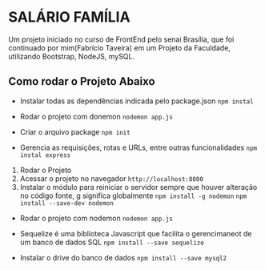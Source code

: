 # SALÁRIO FAMÍLIA

Um projeto iniciado no curso de FrontEnd pelo senai Brasília, que foi continuado por mim(Fabrício Taveira) em um Projeto da Faculdade, utilizando Bootstrap, NodeJS, mySQL.

## Como rodar o Projeto Abaixo

* Instalar todas as dependências indicada pelo package.json
```npm instal```

* Rodar o projeto com donemon
```nodemon app.js```

* Criar o arquivo package
```npm init```

* Gerencia as requisições, rotas e URLs, entre outras funcionalidades
```npm instal express```

1. Rodar o Projeto
1. Acessar o projeto no navegador
```http://localhost:8080```
1. Instalar o módulo para reiniciar o servidor sempre que houver alteração no código fonte, g significa globalmente
```npm install -g nodemon```
```npm install --save-dev nodemon```

* Rodar o projeto com nodemon
```nodemon app.js```

* Sequelize é uma biblioteca Javascript que facilita o gerencimaneot de um banco de dados SQL
```npm install --save sequelize```

* Instalar o drive do banco de dados
```npm install --save mysql2```
